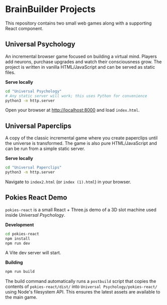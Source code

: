 # BrainBuilder Projects

This repository contains two small web games along with a supporting React component.

## Universal Psychology

An incremental browser game focused on building a virtual mind.  Players add neurons, purchase upgrades and watch their consciousness grow.  The project is written in vanilla HTML/JavaScript and can be served as static files.

**Serve locally**

```bash
cd "Universal Psychology"
# Any static server will work; this uses Python for convenience
python3 -m http.server
```

Open your browser at <http://localhost:8000> and load `index.html`.

## Universal Paperclips

A copy of the classic incremental game where you create paperclips until the universe is transformed.  The game is also pure HTML/JavaScript and can be run from a simple static server.

**Serve locally**

```bash
cd "Universal Paperclips"
python3 -m http.server
```

Navigate to `index2.html` (or `index (1).html`) in your browser.

## Pokies React Demo

`pokies-react` is a small React + Three.js demo of a 3D slot machine used inside *Universal Psychology*.

**Development**

```bash
cd pokies-react
npm install
npm run dev
```

A Vite dev server will start.

**Building**

```bash
npm run build
```
The build command automatically runs a `postbuild` script that copies the contents
of `pokies-react/dist/` into `Universal Psychology/pokies-react/` using Node's
filesystem API. This ensures the latest assets are available to the main game.

